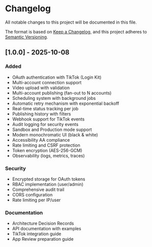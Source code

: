 # Changelog

All notable changes to this project will be documented in this file.

The format is based on [Keep a Changelog](https://keepachangelog.com/en/1.0.0/),
and this project adheres to [Semantic Versioning](https://semver.org/spec/v2.0.0.html).

## [1.0.0] - 2025-10-08

### Added

- OAuth authentication with TikTok (Login Kit)
- Multi-account connection support
- Video upload with validation
- Multi-account publishing (fan-out to N accounts)
- Scheduling system with background jobs
- Automatic retry mechanism with exponential backoff
- Real-time status tracking per job
- Publishing history with filters
- Webhook support for TikTok events
- Audit logging for security events
- Sandbox and Production mode support
- Modern monochromatic UI (black & white)
- Accessibility AA compliance
- Rate limiting and CSRF protection
- Token encryption (AES-256-GCM)
- Observability (logs, metrics, traces)

### Security

- Encrypted storage for OAuth tokens
- RBAC implementation (user/admin)
- Comprehensive audit trail
- CORS configuration
- Rate limiting per IP/user

### Documentation

- Architecture Decision Records
- API documentation with examples
- TikTok integration guide
- App Review preparation guide
